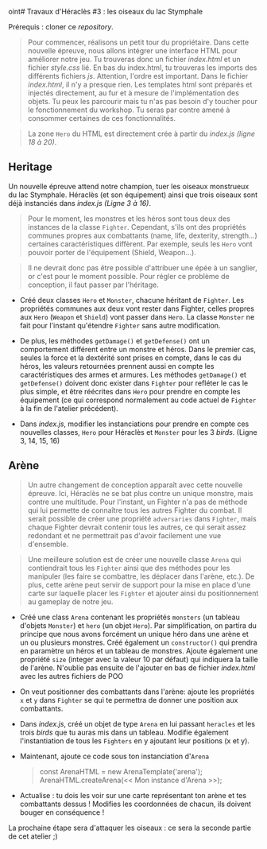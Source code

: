 oint# Travaux d'Héraclès #3 : les oiseaux du lac Stymphale

Prérequis : cloner ce _repository_.

> Pour commencer, réalisons un petit tour du propriétaire. Dans cette nouvelle épreuve, nous allons intégrer une interface HTML pour améliorer notre jeu.
> Tu trouveras donc un fichier _index.html_ et un fichier _style.css_ lié. En bas du index.html, tu trouveras les imports des différents fichiers _js_. Attention, l'ordre est important.
> Dans le fichier _index.html_, il n'y a presque rien. Les templates html sont préparés et injectés directement, au fur et à mesure de l'implémentation des objets. Tu peux les parcourir mais tu n'as pas besoin d'y toucher pour le fonctionnement du workshop. Tu seras par contre amené à consommer certaines de ces fonctionnalités.

> La zone `Hero` du HTML est directement crée à partir du _index.js (ligne 18 à 20)_.

## Heritage

Un nouvelle épreuve attend notre champion, tuer les oiseaux monstrueux du lac Stymphale. Héraclès (et son équipement) ainsi que trois oiseaux sont déjà instanciés dans _index.js (Ligne 3 à 16)_.

> Pour le moment, les monstres et les héros sont tous deux des instances de la classe `Fighter`. Cependant, s'ils ont des propriétés communes propres aux combattants (name, life, dexterity, strength...) certaines caractéristiques diffèrent. Par exemple, seuls les `Hero` vont pouvoir porter de l'équipement (Shield, Weapon...).

> Il ne devrait donc pas être possible d'attribuer une épée à un sanglier, or c'est pour le moment possible. Pour régler ce problème de conception, il faut passer par l'héritage.

- Créé deux classes `Hero` et `Monster`, chacune héritant de `Fighter`. Les propriétés communes aux deux vont rester dans Fighter, celles propres aux `Hero` (`Weapon` et `Shield`) vont passer dans `Hero`. La classe `Monster` ne fait pour l'instant qu'étendre `Fighter` sans autre modification.
- De plus, les méthodes `getDamage()` et `getDefense()` ont un comportement différent entre un monstre et héros. Dans le premier cas, seules la force et la dextérité sont prises en compte, dans le cas du héros, les valeurs retournées prennent aussi en compte les caractéristiques des armes et armures. Les méthodes `getDamage()` et `getDefense()` doivent donc exister dans `Fighter` pour refléter le cas le plus simple, et être réécrites dans `Hero` pour prendre en compte les équipement (ce qui correspond normalement au code actuel de `Fighter` à la fin de l'atelier précédent).

- Dans _index.js_, modifier les instanciations pour prendre en compte ces nouvelles classes, `Hero` pour Héraclès et `Monster` pour les 3 _birds_. (Ligne 3, 14, 15, 16)

## Arène

> Un autre changement de conception apparaît avec cette nouvelle épreuve. Ici, Héraclès ne se bat plus contre un unique monstre, mais contre une multitude. Pour l'instant, un Fighter n'a pas de méthode qui lui permette de connaître tous les autres Fighter du combat. Il serait possible de créer une propriété `adversaries` dans `Fighter`, mais chaque Fighter devrait contenir tous les autres, ce qui serait assez redondant et ne permettrait pas d'avoir facilement une vue d'ensemble.

> Une meilleure solution est de créer une nouvelle classe `Arena` qui contiendrait tous les `Fighter` ainsi que des méthodes pour les manipuler (les faire se combattre, les déplacer dans l'arène, etc.). De plus, cette arène peut servir de support pour la mise en place d'une carte sur laquelle placer les `Fighter` et ajouter ainsi du positionnement au gameplay de notre jeu.

- Créé une class `Arena` contenant les propriétés `monsters` (un tableau d'objets `Monster`) et `hero` (un objet `Hero`). Par simplification, on partira du principe que nous avons forcément un unique héro dans une arène et un ou plusieurs monstres.
  Créé également un `constructor()` qui prendra en paramètre un héros et un tableau de monstres. Ajoute également une propriété `size` (integer avec la valeur 10 par défaut) qui indiquera la taille de l'arène.
  N'oublie pas ensuite de l'ajouter en bas de fichier _index.html_ avec les autres fichiers de POO

- On veut positionner des combattants dans l'arène: ajoute les propriétés `x` et `y` dans `Fighter` se qui te permettra de donner une position aux combattants.

- Dans _index.js_, créé un objet de type `Arena` en lui passant `heracles` et les trois _birds_ que tu auras mis dans un tableau. Modifie également l'instantiation de tous les `Fighters` en y ajoutant leur positions (x et y).

- Maintenant, ajoute ce code sous ton instanciation d'`Arena`

  > const ArenaHTML = new ArenaTemplate('arena');
  > ArenaHTML.createArena(<< Mon instance d'Arena >>);

- Actualise : tu dois les voir sur une carte représentant ton arène et tes combattants dessus ! Modifies les coordonnées de chacun, ils doivent bouger en conséquence !

La prochaine étape sera d'attaquer les oiseaux : ce sera la seconde partie de cet atelier ;)
